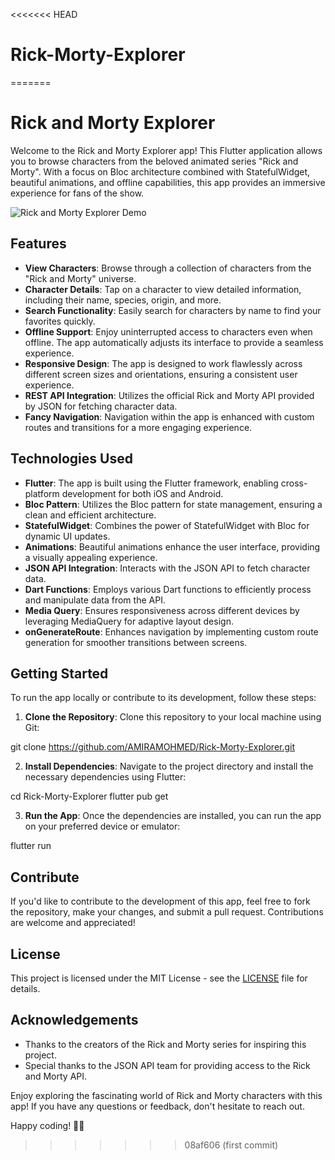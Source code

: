 <<<<<<< HEAD
# Rick-Morty-Explorer
=======
# Rick and Morty Explorer

Welcome to the Rick and Morty Explorer app! This Flutter application allows you to browse characters from the beloved animated series "Rick and Morty". With a focus on Bloc architecture combined with StatefulWidget, beautiful animations, and offline capabilities, this app provides an immersive experience for fans of the show.

![Rick and Morty Explorer Demo](demo.gif)

## Features

- **View Characters**: Browse through a collection of characters from the "Rick and Morty" universe.
- **Character Details**: Tap on a character to view detailed information, including their name, species, origin, and more.
- **Search Functionality**: Easily search for characters by name to find your favorites quickly.
- **Offline Support**: Enjoy uninterrupted access to characters even when offline. The app automatically adjusts its interface to provide a seamless experience.
- **Responsive Design**: The app is designed to work flawlessly across different screen sizes and orientations, ensuring a consistent user experience.
- **REST API Integration**: Utilizes the official Rick and Morty API provided by JSON for fetching character data.
- **Fancy Navigation**: Navigation within the app is enhanced with custom routes and transitions for a more engaging experience.

## Technologies Used

- **Flutter**: The app is built using the Flutter framework, enabling cross-platform development for both iOS and Android.
- **Bloc Pattern**: Utilizes the Bloc pattern for state management, ensuring a clean and efficient architecture.
- **StatefulWidget**: Combines the power of StatefulWidget with Bloc for dynamic UI updates.
- **Animations**: Beautiful animations enhance the user interface, providing a visually appealing experience.
- **JSON API Integration**: Interacts with the JSON API to fetch character data.
- **Dart Functions**: Employs various Dart functions to efficiently process and manipulate data from the API.
- **Media Query**: Ensures responsiveness across different devices by leveraging MediaQuery for adaptive layout design.
- **onGenerateRoute**: Enhances navigation by implementing custom route generation for smoother transitions between screens.

## Getting Started

To run the app locally or contribute to its development, follow these steps:

1. **Clone the Repository**: Clone this repository to your local machine using Git:

git clone https://github.com/AMIRAMOHMED/Rick-Morty-Explorer.git


2. **Install Dependencies**: Navigate to the project directory and install the necessary dependencies using Flutter:

cd Rick-Morty-Explorer
flutter pub get


3. **Run the App**: Once the dependencies are installed, you can run the app on your preferred device or emulator:

flutter run


## Contribute

If you'd like to contribute to the development of this app, feel free to fork the repository, make your changes, and submit a pull request. Contributions are welcome and appreciated!

## License

This project is licensed under the MIT License - see the [LICENSE](LICENSE) file for details.

## Acknowledgements

- Thanks to the creators of the Rick and Morty series for inspiring this project.
- Special thanks to the JSON API team for providing access to the Rick and Morty API.

Enjoy exploring the fascinating world of Rick and Morty characters with this app! If you have any questions or feedback, don't hesitate to reach out.

Happy coding! 🚀🌌
>>>>>>> 08af606 (first commit)

